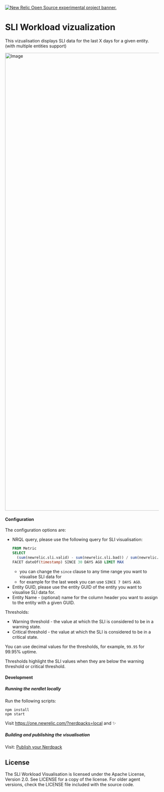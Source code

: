 <a href="https://opensource.newrelic.com/oss-category/#new-relic-experimental"><picture><source media="(prefers-color-scheme: dark)" srcset="https://github.com/newrelic/opensource-website/raw/main/src/images/categories/dark/Experimental.png"><source media="(prefers-color-scheme: light)" srcset="https://github.com/newrelic/opensource-website/raw/main/src/images/categories/Experimental.png"><img alt="New Relic Open Source experimental project banner." src="https://github.com/newrelic/opensource-website/raw/main/src/images/categories/Experimental.png"></picture></a>

# SLI Workload vizualization

This vizualisation displays SLI data for the last X days for a given entity. (with multiple entities support)

<img width="1500" alt="Image" src="https://github.com/user-attachments/assets/08e11f9c-6423-4bc6-878b-fed0edd490ab" />

#### Configuration

The configuration options are:

- NRQL query, please use the following query for SLI visualisation:
  ```sql
  FROM Metric
  SELECT
    (sum(newrelic.sli.valid) - sum(newrelic.sli.bad)) / sum(newrelic.sli.valid) * 100
  FACET dateOf(timestamp) SINCE 30 DAYS AGO LIMIT MAX
  ```
  - you can change the `since` clause to any time range you want to visualise SLI data for
  - for example for the last week you can use `SINCE 7 DAYS AGO`.
- Entity GUID, please use the entity GUID of the entity you want to visualise SLI data for.
- Entity Name - (optional) name for the column header you want to assign to the entity with a given GUID.

Thresholds:

- Warning threshold - the value at which the SLI is considered to be in a warning state.
- Critical threshold - the value at which the SLI is considered to be in a critical state.

You can use decimal values for the thresholds, for example, `99.95` for 99.95% uptime.

Thresholds highlight the SLI values when they are below the warning threshold or critical threshold.

#### Development

##### Running the nerdlet locally

Run the following scripts:

```
npm install
npm start
```

Visit https://one.newrelic.com/?nerdpacks=local and :sparkles:

##### Building and publishing the visualisation

Visit: [Publish your Nerdpack](https://docs.newrelic.com/docs/new-relic-solutions/new-relic-one/build-nr-apps/publish/)

## License

The SLI Workload Visualisation is licensed under the Apache License, Version 2.0. See LICENSE for a copy of the license. For older agent versions, check the LICENSE file included with the source code.
